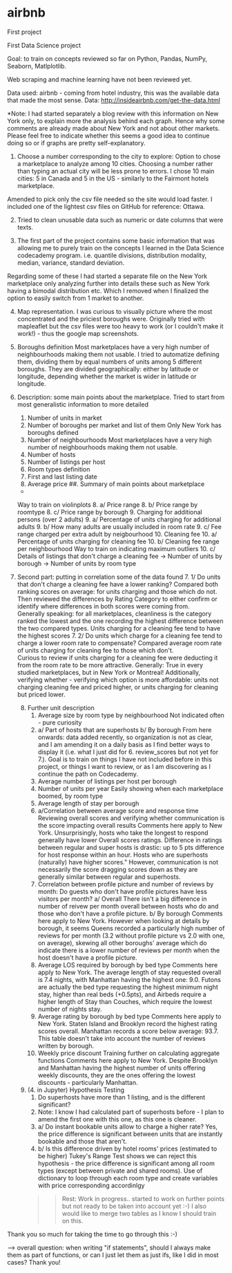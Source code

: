 # airbnb
First project


First Data Science project

Goal: to train on concepts reviewed so far on Python, Pandas, NumPy, Seaborn, Matlplotlib.  

Web scraping and machine learning have not been reviewed yet. 

Data used: airbnb - coming from hotel industry, this was the available data that made the most sense. 
Data: http://insideairbnb.com/get-the-data.html

*Note: I had started separately a blog review with this information on New York only, to explain more the analysis behind each graph. Hence why some comments are already made about New York and not about other markets. 
Please feel free to indicate whether this seems a good idea to continue doing so or if graphs are pretty self-explanatory. 

1. Choose a number corresponding to the city to explore: 
Option to chose a marketplace to analyze among 10 cities. Choosing a number rather than typing an actual city will be less prone to errors.
I chose 10 main cities: 5 in Canada and 5 in the US - similarly to the Fairmont hotels marketplace. 

Amended to pick only the csv file needed so the site would load faster. 
I included one of the lightest csv files on GitHub for reference: Ottawa. 

2. Tried to clean unusable data such as numeric or date columns that were texts. 

3. The first part of the project contains some basic information that was allowing me to purely train on the concepts I learned in the Data Science codecademy program. i.e. quantile divisions, distribution modality, median, variance, standard deviation. 

Regarding some of these I had started a separate file on the New York marketplace only analyzing further into details these such as New York having a bimodal distribution etc. Which I removed when I finalized the option to easily switch from 1 market to another. 

4. Map representation. I was curious to visually picture where the most concentrated and the priciest boroughs were. Originally tried with mapleaflet but the csv files were too heavy to work (or I couldn't make it work!) - thus the google map screenshots. 

5. Boroughs definition 
	Most marketplaces have a very high number of neighbourhoods making them not usable. 
	I tried to automatize defining them, dividing them by equal numbers of units among 5 different boroughs. 
	They are divided geographically: either by latitude or longitude, depending whether the market is wider in latitude or longitude. 

6. Description: some main points about the marketplace. 
Tried to start from most generalistic information to more detailed
	1. Number of units in market
	2. Number of boroughs per market and list of them
		Only New York has boroughs defined
	3. Number of neighbourhoods
		Most marketplaces have a very high number of neighbourhoods making them not usable. 
	4. Number of hosts
	5. Number of listings per host
	6. Room types definition
	7. First and last listing date
	8. Average price
	##. Summary of main points about marketplace
	-
	Way to train on violinplots
		8. a/ Price range 
		8. b/ Price range by roomtype
		8. c/ Price range by borough 
	9. Charging for additional persons (over 2 adults)
		9. a/ Percentage of units charging for additional adults 
		9. b/ How many adults are usually included in room rate
		9. c/ Fee range charged per extra adult by neigbourhood
	10. Cleaning fee 
		10. a/ Percentage of units charging for cleaning fee 
		10. b/ Cleaning fee range per neighbourhood 
		Way to train on indicating maximum outliers
		10. c/ Details of listings that don't charge a cleaning fee
			-> Number of units by borough
			-> Number of units by room type 


7. Second part: putting in correlation some of the data found 
	7. 1/ Do units that don't charge a cleaning fee have a lower ranking? 
		Compared both ranking scores on average: for units charging and those which do not. 
		Then reviewed the differences by Rating Category to either confirm or identify where differences in both scores were coming from.  
		Generally speaking: for all marketplaces, cleanliness is the category ranked the lowest and the one recording the highest difference between the two compared types. Units charging for a cleaning fee tend to have the highest scores 
	7. 2/ Do units which charge for a cleaning fee tend to charge a lower room rate to compensate? 
		Compared average room rate of units charging for cleaning fee to those which don't.  
		Curious to review if units charging for a cleaning fee were deducting it from the room rate to be more attractive. 
		Generally: True in every studied marketplaces, but in New York or Montreal!
		Additionally, verifying whether - verifying which option is more affordable: units not charging cleaning fee and priced higher, or units charging for cleaning but priced lower. 
	
	8. Further unit description
		1. Average size by room type by neighbourhood 
		Not indicated often - pure curiosity 
		2. a/ Part of hosts that are superhosts 
		   b/ By borough
		From here onwards: data added recently, so organization is not as clear, and I am amending it on a daily basis as I find better ways to display it (i.e. what I just did for 6. review_scores but not yet for 7.). Goal is to train on things I have not included before in this project, or things I want to review, or as I am discovering as I continue the path on Codecademy. 		  
	  	3. Average number of listings per host per borough 
		4. Number of units per year 
	   	  Easily showing when each marketplace boomed, by room type 
		5. Average length of stay per borough
		6. a/Correlation between average score and response time 
		  Reviewing overall scores and verifying whether communication is the score impacting overall results
		  Comments here apply to New York. 
Unsurprisingly, hosts who take the longest to respond generally have lower Overall scores ratings. Difference in ratings between regular and super hosts is drastic: up to 5 pts difference for host response within an hour. Hosts who are superhosts (naturally) have  higher scores."
However, communication is not necessarily the score dragging scores down as they are generally similar between regular and superhosts.
		7. Correlation between profile picture and number of reviews by month: 
		Do guests who don't have profile pictures have less visitors per month?
		a/ Overall
		There isn't a big difference in number of reivew per month overall between hosts who do and those who don't have a profile picture.
		b/ By borough
		Comments here apply to New York. 
However when looking at details by borough, it seems Queens recorded a particularly high number of reviews for per month (3.2 without profile picture vs 2.0 with one, on average), skewing all other boroughs' average which do indicate there is a lower number of reviews per month when the host doesn't have a profile picture.
		8. Average LOS required by borough by bed type
		Comments here apply to New York. 
The average length of stay requested overall is 7.4 nights, with Manhattan having the highest one: 9.0. Futons are actually the bed type requesting the highest minimum night stay, higher than real beds (+0.5pts), and Airbeds require a higher length of Stay than Couches, which require the lowest number of nights stay.
		9. Average rating by borough by bed type
		Comments here apply to New York.
Staten Island and Brooklyn record the highest rating scores overall. Manhattan records a score below average: 93.7. 
This table doesn't take into account the number of reviews written by borough.
		10. Weekly price discount
		Training further on calculating aggregate functions
		Comments here apply to New York.
Despite Brooklyn and Manhattan having the highest number of units offering weekly discounts, they are the ones offering the lowest discounts - particularly Manhattan.
	9. (4. in Jupyter) Hypothesis Testing		
		1. Do superhosts have more than 1 listing, and is the different significant?
		1. Note: I know I had calculated part of superhosts before - I plan to amend the first one with this one, as this one is cleaner.
		2. a/ Do instant bookable units allow to charge a higher rate? 
		Yes, the price difference is significant between units that are instantly bookable and those that aren't. 
		2. b/ Is this difference driven by hotel rooms' prices (estimated to be higher) 
		Tukey's Range Test shows we can reject this hypothesis - the price difference is significant among all room types (except between private and shared rooms). 
		Use of dictionary to loop through each room type and create variables with price corresponding accordinlgy
		>> Rest: Work in progress.. started to work on further points but not ready to be taken into account yet :-)
		I also would like to merge two tables as I know I should train on this. 
		



Thank you so much for taking the time to go through this :-) 

--> overall question: when writing "if statements", should I always make them as part of functions, or can I just let them as just ifs, like I did in most cases?
Thank you! 

